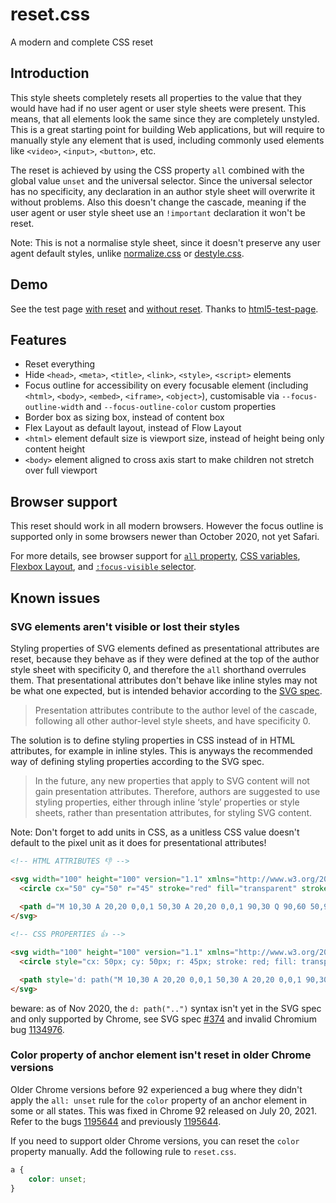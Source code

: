 # reset.css

A modern and complete CSS reset



## Introduction

This style sheets completely resets all properties to the value that they would have had if no user agent or user style sheets were present. This means, that all elements look the same since they are completely unstyled. This is a great starting point for building Web applications, but will require to manually style any element that is used, including commonly used elements like `<video>`, `<input>`, `<button>`, etc.

The reset is achieved by using the CSS property `all` combined with the global value `unset` and the universal selector. Since the universal selector has no specificity, any declaration in an author style sheet will overwrite it without problems. Also this doesn't change the cascade, meaning if the user agent or user style sheet use an `!important` declaration it won't be reset.

Note: This is not a normalise style sheet, since it doesn't preserve any user agent default styles, unlike [normalize.css](https://github.com/necolas/normalize.css) or [destyle.css](https://github.com/nicolas-cusan/destyle.css).



## Demo

See the test page [with reset](test.html) and [without reset](testbaseline.html). Thanks to [html5-test-page](https://github.com/cbracco/html5-test-page).



## Features

- Reset everything
- Hide `<head>`, `<meta>`, `<title>`, `<link>`, `<style>`, `<script>` elements
- Focus outline for accessibility on every focusable element (including `<html>`, `<body>`, `<embed>`, `<iframe>`, `<object>`), customisable via `--focus-outline-width` and `--focus-outline-color` custom properties
- Border box as sizing box, instead of content box
- Flex Layout as default layout, instead of Flow Layout
- `<html>` element default size is viewport size, instead of height being only content height
- `<body>` element aligned to cross axis start to make children not stretch over full viewport



## Browser support

This reset should work in all modern browsers. However the focus outline is supported only in some browsers newer than October 2020, not yet Safari.

For more details, see browser support for [`all` property](https://caniuse.com/css-all), [CSS variables](https://caniuse.com/css-variables), [Flexbox Layout](https://caniuse.com/flexbox), and [`:focus-visible` selector](https://caniuse.com/css-focus-visible).



## Known issues

### SVG elements aren't visible or lost their styles

Styling properties of SVG elements defined as presentational attributes are reset, because they behave as if they were defined at the top of the author style sheet with specificity 0, and therefore the `all` shorthand overrules them. That presentational attributes don't behave like inline styles may not be what one expected, but is intended behavior according to the [SVG spec](https://www.w3.org/TR/SVG2/styling.html#PresentationAttributes).

> Presentation attributes contribute to the author level of the cascade, following all other author-level style sheets, and have specificity 0.

The solution is to define styling properties in CSS instead of in HTML attributes, for example in inline styles. This is anyways the recommended way of defining styling properties according to the SVG spec.

> In the future, any new properties that apply to SVG content will not gain presentation attributes. Therefore, authors are suggested to use styling properties, either through inline ‘style’ properties or style sheets, rather than presentation attributes, for styling SVG content.

Note: Don't forget to add units in CSS, as a unitless CSS value doesn't default to the pixel unit as it does for presentational attributes!

```html
<!-- HTML ATTRIBUTES 👎 -->

<svg width="100" height="100" version="1.1" xmlns="http://www.w3.org/2000/svg">
  <circle cx="50" cy="50" r="45" stroke="red" fill="transparent" stroke-width="5" />
  
  <path d="M 10,30 A 20,20 0,0,1 50,30 A 20,20 0,0,1 90,30 Q 90,60 50,90 Q 10,60 10,30 z"/>
</svg>
```

```html
<!-- CSS PROPERTIES 👍 -->

<svg width="100" height="100" version="1.1" xmlns="http://www.w3.org/2000/svg">
  <circle style="cx: 50px; cy: 50px; r: 45px; stroke: red; fill: transparent; stroke-width: 5" />

  <path style='d: path("M 10,30 A 20,20 0,0,1 50,30 A 20,20 0,0,1 90,30 Q 90,60 50,90 Q 10,60 10,30 z")'/>
</svg>
```

beware: as of Nov 2020, the `d: path("..")` syntax isn't yet in the SVG spec and only supported by Chrome, see SVG spec [#374](https://github.com/w3c/svgwg/pull/374) and invalid Chromium bug [1134976](https://bugs.chromium.org/p/chromium/issues/detail?id=1134976).

### Color property of anchor element isn't reset in older Chrome versions

Older Chrome versions before 92 experienced a bug where they didn't apply the `all: unset` rule for the `color` property of an anchor element in some or all states. This was fixed in Chrome 92 released on July 20, 2021. Refer to the bugs [1195644](https://bugs.chromium.org/p/chromium/issues/detail?id=1195644) and previously [1195644](https://bugs.chromium.org/p/chromium/issues/detail?id=1134443).

If you need to support older Chrome versions, you can reset the `color` property manually. Add the following rule to `reset.css`.

```css
a {
    color: unset;
}
```